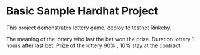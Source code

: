 # Basic Sample Hardhat Project

This project demonstrates lottery game, deploy to testnet Rinkeby.

The meaning of the lottery who last the bet won the prize.
Duration lottery 1 hours after last bet.
Prize of the lottery 90% , 10% stay at the contract.
